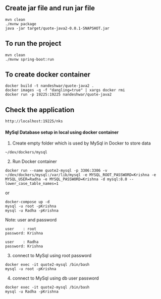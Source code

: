 ## Create jar file and run jar file
```
mvn clean
./mvnw package
java -jar target/quote-java2-0.0.1-SNAPSHOT.jar
```

## To run the project
```
mvn clean
./mvnw spring-boot:run
```

## To create docker container
```
docker build -t nandeshwar/quote-java2 .
docker images -q -f "dangling=true" | xargs docker rmi
docker run -p 19225:19225 nandeshwar/quote-java2
```

## Check the application 
```
http://localhost:19225/nks
```
#### MySql Database setup in local using docker container
1. Create empty folder which is used by MySql in Docker to store data
```
~/dev/dockers/mysql
```
2. Run Docker container
```
docker run --name quote2-mysql -p 3306:3306 -v ~/dev/dockers/mysql:/var/lib/mysql -e MYSQL_ROOT_PASSWORD=Krishna -e MYSQL_USER=Radha -e MYSQL_PASSWORD=Krishna -d mysql:8.0 --lower_case_table_names=1
```

or 
```
docker-compose up -d
mysql -u root -pKrishna
mysql -u Radha -pKrishna
```
Note: user and password
```
user    : root
password: Krishna

user    : Radha
password: Krishna

```

3. connect to MySql using root password
```
docker exec -it quote2-mysql /bin/bash
mysql -u root -pKrishna
```

4. connect to MySql using db user password
```
docker exec -it quote2-mysql /bin/bash
mysql -u Radha -pKrishna
```


